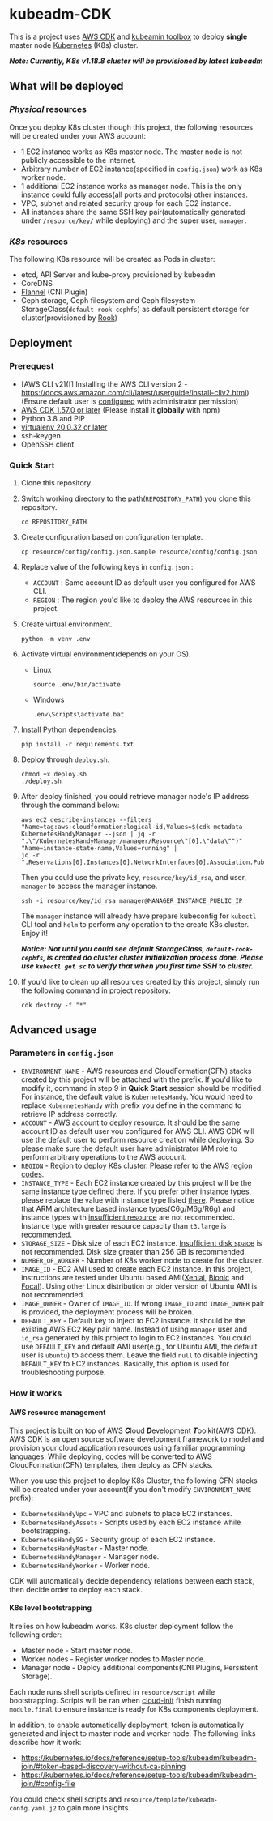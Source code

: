 
# kubeadm-CDK

This is a project uses [AWS CDK](https://github.com/aws/aws-cdk) and [kubeamin toolbox](https://kubernetes.io/docs/setup/production-environment/tools/kubeadm/install-kubeadm/) to deploy **single** master node [Kubernetes](https://kubernetes.io/) (K8s) cluster.

***Note: Currently, K8s v1.18.8 cluster will be provisioned by latest kubeadm*** 

## What will be deployed

### ***Physical*** resources

Once you deploy K8s cluster though this project, the following resources will be created under your AWS account:

- 1 EC2 instance works as K8s master node. The master node is not publicly accessible to the internet.
- Arbitrary number of EC2 instance(specified in `config.json`) work as K8s worker node.
- 1 additional EC2 instance works as manager node. This is the only instance could fully access(all ports and protocols) other instances.
- VPC, subnet and related security group for each EC2 instance.
- All instances share the same SSH key pair(automatically generated under `/resource/key/` while deploying) and the super user, `manager`.

### ***K8s*** resources

The following K8s resource will be created as Pods in cluster:

- etcd, API Server and kube-proxy provisioned by kubeadm
- CoreDNS
- [Flannel](https://github.com/coreos/flannel) (CNI Plugin)
- Ceph storage, Ceph filesystem and Ceph filesystem StorageClass(`default-rook-cephfs`) as default persistent storage for cluster(provisioned by [Rook](https://rook.io/docs/rook/v1.4/ceph-filesystem.html))

## Deployment

### Prerequest

- [AWS CLI v2]([] Installing the AWS CLI version 2 - https://docs.aws.amazon.com/cli/latest/userguide/install-cliv2.html) (Ensure default user is [configured](https://docs.aws.amazon.com/cli/latest/userguide/cli-configure-quickstart.html#cli-configure-quickstart-config) with administrator permission)
- [AWS CDK 1.57.0 or later](https://github.com/aws/aws-cdk#getting-started) (Please install it **globally** with npm)
- Python 3.8 and PIP
- [virtualenv 20.0.32 or later](https://pypi.org/project/virtualenv/)
- ssh-keygen
- OpenSSH client

### Quick Start

1. Clone this repository.

2. Switch working directory to the path(`REPOSITORY_PATH`) you clone this repository. 

   ```
   cd REPOSITORY_PATH
   ```

3. Create configuration based on configuration template.

   ```
   cp resource/config/config.json.sample resource/config/config.json
   ```

4. Replace value of the following keys in `config.json` :

   - `ACCOUNT` : Same account ID as default user you configured for AWS CLI.
   - `REGION` : The region you'd like to deploy the AWS resources in this project.

5. Create virtual environment.

   ```
   python -m venv .env
   ```

6. Activate virtual environment(depends on your OS).

   - Linux

     ```
     source .env/bin/activate
     ```

   - Windows

     ```
     .env\Scripts\activate.bat
     ```

7. Install Python dependencies.

   ```
   pip install -r requirements.txt
   ```

8. Deploy through `deploy.sh`.

   ```
   chmod +x deploy.sh
   ./deploy.sh
   ```

9. After deploy finished, you could retrieve manager node's IP address through the command below:

   ```
   aws ec2 describe-instances --filters "Name=tag:aws:cloudformation:logical-id,Values=$(cdk metadata KubernetesHandyManager --json | jq -r ".\"/KubernetesHandyManager/manager/Resource\"[0].\"data\"")" "Name=instance-state-name,Values=running" |
   jq -r ".Reservations[0].Instances[0].NetworkInterfaces[0].Association.PublicIp"
   ```

   Then you could use the private key, `resource/key/id_rsa`, and user, `manager` to access the manager instance.

   ```
   ssh -i resource/key/id_rsa manager@MANAGER_INSTANCE_PUBLIC_IP
   ```

   The `manager` instance will already have prepare kubeconfig for `kubectl` CLI tool and `helm` to perform any operation to the create K8s cluster. Enjoy it!

   ***Notice: Not until you could see default StorageClass, `default-rook-cephfs`, is created do cluster cluster initialization process done. Please use `kubectl get sc` to verify that when you first time SSH to cluster.***

10. If you'd like to clean up all resources created by this project, simply run the following command in project repository:

    ```
    cdk destroy -f "*"
    ```

## Advanced usage

### Parameters in `config.json`

- `ENVIRONMENT_NAME` - AWS resources and CloudFormation(CFN) stacks created by this project will be attached with the prefix. If you'd like to modify it, command in step 9 in **Quick Start** session should be modified. For instance, the default value is `KubernetesHandy`. You would need to replace `KubernetesHandy` with prefix you define in the command to retrieve IP address correctly.
- `ACCOUNT` - AWS account to deploy resource. It should be the same account ID as default user you configured for AWS CLI. AWS CDK will use the default user to perform resource creation while deploying. So please make sure the default user have administrator IAM role to perform arbitrary operations to the AWS account.
- `REGION` - Region to deploy K8s cluster. Please refer to the [AWS region codes](https://docs.aws.amazon.com/AWSEC2/latest/UserGuide/using-regions-availability-zones.html#concepts-available-regions).
- `INSTANCE_TYPE` - Each EC2 instance created by this project will be the same instance type defined there. If you prefer other instance types, please replace the value with instance type listed [there](https://aws.amazon.com/ec2/instance-types/?nc1=h_ls). Please notice that ARM architecture based instance types(C6g/M6g/R6g) and instance types with [insufficient resource](https://kubernetes.io/docs/setup/production-environment/tools/kubeadm/install-kubeadm/#before-you-begin) are not recommended. Instance type with greater resource capacity than `t3.large` is recommended.
- `STORAGE_SIZE` - Disk size of each EC2 instance. [Insufficient disk space](https://kubernetes.io/docs/setup/production-environment/tools/kubeadm/install-kubeadm/#before-you-begin) is not recommended. Disk size greater than 256 GB is recommended.
- `NUMBER_OF_WORKER` - Number of K8s worker node to create for the cluster.
- `IMAGE_ID` - EC2 AMI used to create each EC2 instance. In this project, instructions are tested under Ubuntu based AMI([Xenial](https://releases.ubuntu.com/16.04/), [Bionic](https://releases.ubuntu.com/18.04/) and [Focal](https://releases.ubuntu.com/20.04/)). Using other Linux distribution or older version of Ubuntu AMI is not recommended.
- `IMAGE_OWNER` - Owner of `IMAGE_ID`. If wrong `IMAGE_ID` and `IMAGE_OWNER` pair is provided, the deployment process will be broken.
-  `DEFAULT_KEY` - Default key to inject to EC2 instance. It should be the existing AWS EC2 Key pair name. Instead of using `manager` user and `id_rsa` generated by this project to login to EC2 instances. You could use `DEFAULT_KEY` and default AMI user(e.g., for Ubuntu AMI, the default user is `ubuntu`) to access them. Leave the field `null` to disable injecting `DEFAULT_KEY` to EC2 instances. Basically, this option is used for troubleshooting purpose.

### How it works

#### AWS resource management

This project is built on top of AWS ***C***loud ***D***evelopment ***T***oolkit(AWS CDK). AWS CDK is an open source software development framework to model and  provision your cloud application resources using familiar programming languages. While deploying, codes will be converted to AWS CloudFormation(CFN) templates, then deploy as CFN stacks.

When you use this project to deploy K8s Cluster, the following CFN stacks will be created under your account(if you don't modify `ENVIRONMENT_NAME` prefix):

- `KubernetesHandyVpc` - VPC and subnets to place EC2 instances.
- `KubernetesHandyAssets` - Scripts used by each EC2 instance while bootstrapping.
- `KubernetesHandySG` - Security group of each EC2 instance.
- `KubernetesHandyMaster` - Master node.
- `KubernetesHandyManager` - Manager node.
- `KubernetesHandyWorker` - Worker node.

CDK will automatically decide dependency relations between each stack, then decide order to deploy each stack.

#### K8s level bootstrapping

It relies on how kubeadm works. K8s cluster deployment follow the following order:

- Master node - Start master node.
- Worker nodes - Register worker nodes to Master node.
- Manager node - Deploy additional components(CNI Plugins, Persistent Storage).

Each node runs shell scripts defined in `resource/script` while bootstrapping. Scripts will be ran when [cloud-init](https://docs.aws.amazon.com/AWSEC2/latest/UserGuide/user-data.html) finish running `module.final` to ensure instance is ready for K8s components deployment.

In addition, to enable automatically deployment, token is automatically generated and inject to master node and worker node. The following links describe how it work:

- https://kubernetes.io/docs/reference/setup-tools/kubeadm/kubeadm-join/#token-based-discovery-without-ca-pinning
- https://kubernetes.io/docs/reference/setup-tools/kubeadm/kubeadm-join/#config-file

You could check shell scripts and `resource/template/kubeadm-confg.yaml.j2` to gain more insights.
